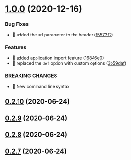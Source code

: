 # [1.0.0](https://github.com/aerogear/unifiedpush-cli/compare/0.2.10...1.0.0) (2020-12-16)


### Bug Fixes

* 🐛 added the url parameter to the header ([f5573f2](https://github.com/aerogear/unifiedpush-cli/commit/f5573f2d4b9208461d8f24a25a2ae405c0abba2c))


### Features

* 🎸 added application import feature ([16846e0](https://github.com/aerogear/unifiedpush-cli/commit/16846e034f12b3e00e3b9f61d97b32a8f7958edb))
* 🎸 replaced the `def` option with custom options ([3b59daf](https://github.com/aerogear/unifiedpush-cli/commit/3b59daf2fb90b90ffd8682a3f2a9b8298cd5bf2c))


### BREAKING CHANGES

* 🧨 New command line syntax



## [0.2.10](https://github.com/aerogear/unifiedpush-cli/compare/0.2.9...0.2.10) (2020-06-24)



## [0.2.9](https://github.com/aerogear/unifiedpush-cli/compare/0.2.8...0.2.9) (2020-06-24)



## [0.2.8](https://github.com/aerogear/unifiedpush-cli/compare/0.2.7...0.2.8) (2020-06-24)



## [0.2.7](https://github.com/aerogear/unifiedpush-cli/compare/0.2.6...0.2.7) (2020-06-24)




